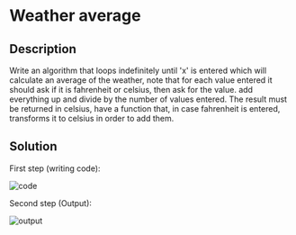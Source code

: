 # Weather average

## Description

Write an algorithm that loops indefinitely until 'x' is entered which will calculate an average of the weather, note that for each value entered it should ask if it is fahrenheit or celsius, then ask for the value. add everything up and divide by the number of values ​​entered. The result must be returned in celsius, have a function that, in case fahrenheit is entered, transforms it to celsius in order to add them.

## Solution

First step (writing code):

![code](https://user-images.githubusercontent.com/116694224/209392463-002e2fce-b38d-454f-b42e-cde800e1cbb2.jpg)

Second step (Output):

![output](https://user-images.githubusercontent.com/116694224/209392468-8ebd05a8-0b7b-4377-8eaf-e217999a42d2.jpg)
